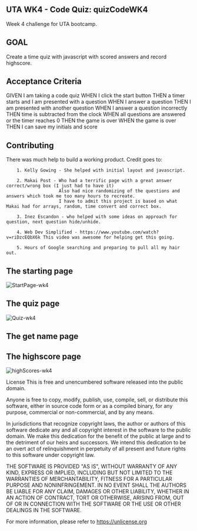 ## UTA WK4 - Code Quiz: quizCodeWK4
Week 4 challenge for UTA bootcamp.

## GOAL
Create a time quiz with javascript with scored answers and record highscore.

## Acceptance Criteria
GIVEN I am taking a code quiz
WHEN I click the start button
THEN a timer starts and I am presented with a question
WHEN I answer a question
THEN I am presented with another question
WHEN I answer a question incorrectly
THEN time is subtracted from the clock
WHEN all questions are answered or the timer reaches 0
THEN the game is over
WHEN the game is over
THEN I can save my initials and score

## Contributing

There was much help to build a working product. 
    Credit goes to:
    
        1. Kelly Gowing - She helped with initial layout and javascript.
       
        2. Makai Post - Who had a terrific page with a great answer correct/wrong box (I just had to have it)
                        Also had nice randomizing of the questions and answers which took me too many hours to recreate.
                        I have to admit this project is based on what Makai had for arrays, random, time convert and correct box.
       
        3. Inez Escandon - who helped with some ideas on approach for question, next question hide/unhide.
       
        4. Web Dev Simplified - https://www.youtube.com/watch?v=riDzcEQbX6k This video was awesome for helping get this going.
        
        5. Hours of Google searching and preparing to pull all my hair out.

## The starting page
![StartPage-wk4](https://user-images.githubusercontent.com/76980137/111052267-25534980-841f-11eb-8590-7b46b45c4230.JPG)

## The quiz page
![Quiz-wk4](https://user-images.githubusercontent.com/76980137/111052272-2ab09400-841f-11eb-9bfe-b57b50efeffd.JPG)

## The get name page


## The highscore page
![highScores-wk4](https://user-images.githubusercontent.com/76980137/111052273-2c7a5780-841f-11eb-9f77-47afcd8f56ed.JPG)

License
This is free and unencumbered software released into the public domain.

Anyone is free to copy, modify, publish, use, compile, sell, or distribute this software, either in source code form or as a compiled binary, for any purpose, commercial or non-commercial, and by any means.

In jurisdictions that recognize copyright laws, the author or authors of this software dedicate any and all copyright interest in the software to the public domain. We make this dedication for the benefit of the public at large and to the detriment of our heirs and successors. We intend this dedication to be an overt act of relinquishment in perpetuity of all present and future rights to this software under copyright law.

THE SOFTWARE IS PROVIDED "AS IS", WITHOUT WARRANTY OF ANY KIND, EXPRESS OR IMPLIED, INCLUDING BUT NOT LIMITED TO THE WARRANTIES OF MERCHANTABILITY, FITNESS FOR A PARTICULAR PURPOSE AND NONINFRINGEMENT. IN NO EVENT SHALL THE AUTHORS BE LIABLE FOR ANY CLAIM, DAMAGES OR OTHER LIABILITY, WHETHER IN AN ACTION OF CONTRACT, TORT OR OTHERWISE, ARISING FROM, OUT OF OR IN CONNECTION WITH THE SOFTWARE OR THE USE OR OTHER DEALINGS IN THE SOFTWARE.

For more information, please refer to https://unlicense.org
